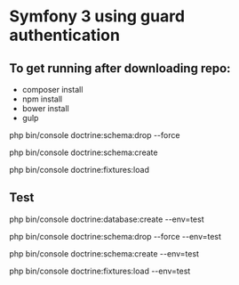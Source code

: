 Symfony 3 using guard authentication
====================================

To get running after downloading repo:
--------------------------------------

* composer install
* npm install
* bower install
* gulp


php bin/console doctrine:schema:drop --force

php bin/console doctrine:schema:create

php bin/console doctrine:fixtures:load


Test
----
php bin/console doctrine:database:create --env=test

php bin/console doctrine:schema:drop --force --env=test

php bin/console doctrine:schema:create --env=test

php bin/console doctrine:fixtures:load --env=test
